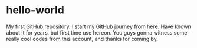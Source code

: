 # hello-world
My first GitHub repository.
I start my GitHub journey from here. Have known about it for years, but first time use hereon. 
You guys gonna witness some really cool codes from this account, and thanks for coming by. 
